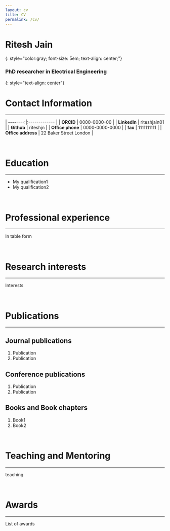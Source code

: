 ```yaml
---
layout: cv
title: CV
permalink: /cv/
---
```

#  Ritesh Jain
{: style="color:gray; font-size: 5em; text-align: center;"}
### PhD researcher in Electrical Engineering
{: style="text-align: center"}
# <a name="contact"></a>Contact Information
---

| --------:|:------------- |
| **ORCID**	| 0000-0000-00 |
| **LinkedIn** | riteshjain01 |
| **Github** | riteshjn |
| **Office phone** | 0000-0000-0000 |
| **fax** | 1111111111 |
| **Office address** | 22 Baker Street London |

&nbsp;

# Education
***

* My qualification1
* My qualification2

&nbsp;

# Professional experience
***
In table form

&nbsp;

# Research interests
***
Interests

&nbsp;

# <a name="publications"></a> Publications
***
## Journal publications
1. Publication
1. Publication

## Conference publications
1. Publication
1. Publication

## Books and Book chapters
1. Book1
1. Book2

&nbsp;

# Teaching and Mentoring
***
teaching

&nbsp;


# Awards
***
List of awards

&nbsp;

